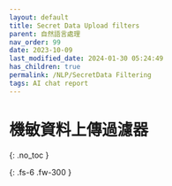 ```yaml
---
layout: default
title: Secret Data Upload filters 
parent: 自然語言處理
nav_order: 99
date: 2023-10-09
last_modified_date: 2024-01-30 05:24:49
has_children: true
permalink: /NLP/SecretData Filtering 
tags: AI chat report
---
```


# 機敏資料上傳過濾器
{: .no_toc }

{: .fs-6 .fw-300 }
 